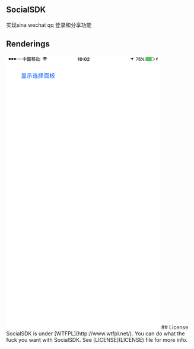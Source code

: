 ## SocialSDK
实现sina wechat qq 登录和分享功能
## Renderings
<img src="Images/新浪分享.gif" width="414"> 
## License
SocialSDK is under [WTFPL](http://www.wtfpl.net/). You can do what the fuck you want with SocialSDK. See [LICENSE](LICENSE) file for more info.
